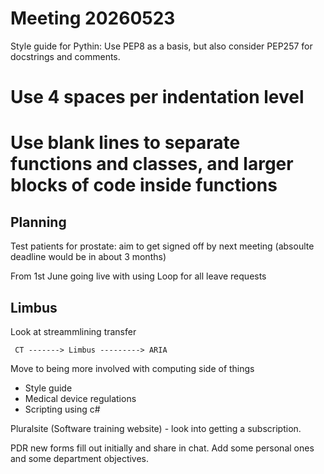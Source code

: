 # Meeting 20260523

Style guide for Pythin: Use PEP8 as a basis, but also consider PEP257 for docstrings and comments.
# Use 4 spaces per indentation level
# Use blank lines to separate functions and classes, and larger blocks of code inside functions

## Planning

Test patients for prostate: aim to get signed off by next meeting (absoulte deadline would be in about 3 months)

From 1st June going live with using Loop for all leave requests

## Limbus
Look at streammlining transfer

     CT -------> Limbus ---------> ARIA

Move to being more involved with computing side of things
- Style guide
- Medical device regulations
- Scripting using c#

Pluralsite (Software training website) - look into getting a subscription.

PDR new forms fill out initially and share in chat.
Add some personal ones and some department objectives.